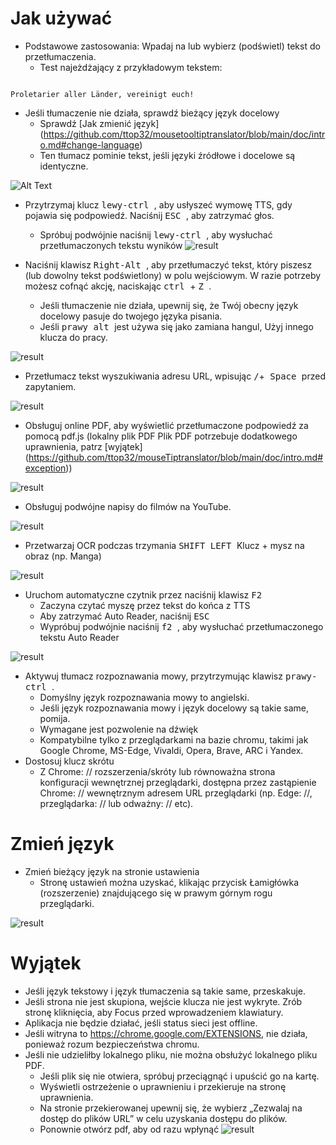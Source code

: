 # Jak używać


- Podstawowe zastosowania: Wpadaj na lub wybierz (podświetl) tekst do przetłumaczenia.
  - Test najeżdżający z przykładowym tekstem:
```console

Proletarier aller Länder, vereinigt euch!

```

  - Jeśli tłumaczenie nie działa, sprawdź bieżący język docelowy
    - Sprawdź [Jak zmienić język] (https://github.com/ttop32/mousetooltiptranslator/blob/main/doc/intro.md#change-language)
    - Ten tłumacz pominie tekst, jeśli języki źródłowe i docelowe są identyczne.


![Alt Text](/doc/reagre.gif)



- Przytrzymaj klucz <kbd> lewy-ctrl </kbd>, aby usłyszeć wymowę TTS, gdy pojawia się podpowiedź. Naciśnij <kbd> ESC </kbd>, aby zatrzymać głos.
  - Spróbuj podwójnie naciśnij <kbd> lewy-ctrl </kbd>, aby wysłuchać przetłumaczonych tekstu wyników
![result](/doc/20.gif)



- Naciśnij klawisz <kbd> Right-Alt </kbd>, aby przetłumaczyć tekst, który piszesz (lub dowolny tekst podświetlony) w polu wejściowym. W razie potrzeby możesz cofnąć akcję, naciskając <kbd> ctrl </kbd> + <kbd> Z </kbd>.
  - Jeśli tłumaczenie nie działa, upewnij się, że Twój obecny język docelowy pasuje do twojego języka pisania.
  - Jeśli <kbd> prawy alt </kbd> jest używa się jako zamiana hangul,
Użyj innego klucza do pracy.


![result](/doc/11.gif)



- Przetłumacz tekst wyszukiwania adresu URL, wpisując <kbd>/</kbd>+<kbd> Space </kbd> przed zapytaniem.


![result](/doc/21.gif)



- Obsługuj online PDF, aby wyświetlić przetłumaczone podpowiedź za pomocą pdf.js (lokalny plik PDF Plik PDF potrzebuje dodatkowego uprawnienia, patrz [wyjątek] (https://github.com/ttop32/mouseTiptranslator/blob/main/doc/intro.md#exception))


![result](/doc/12.gif)



- Obsługuj podwójne napisy do filmów na YouTube.


![result](/doc/16.gif)



- Przetwarzaj OCR podczas trzymania <kbd> SHIFT LEFT </kbd> Klucz + mysz na obraz (np. Manga)


![result](/doc/15.gif)



- Uruchom automatyczne czytnik przez naciśnij klawisz <kbd> F2 </kbd>
  - Zaczyna czytać myszę przez tekst do końca z TTS
  - Aby zatrzymać Auto Reader, naciśnij <kbd> ESC </kbd>
  - Wypróbuj podwójnie naciśnij <kbd> f2 </kbd>, aby wysłuchać przetłumaczonego tekstu Auto Reader


![result](/doc/30.gif)



- Aktywuj tłumacz rozpoznawania mowy, przytrzymując klawisz <kbd> prawy-ctrl </kbd>.
  - Domyślny język rozpoznawania mowy to angielski.
  - Jeśli język rozpoznawania mowy i język docelowy są takie same, pomija.
  - Wymagane jest pozwolenie na dźwięk
  - Kompatybilne tylko z przeglądarkami na bazie chromu, takimi jak Google Chrome, MS-Edge, Vivaldi, Opera, Brave, ARC i Yandex.
- Dostosuj klucz skrótu
  - Z Chrome: // rozszerzenia/skróty lub równoważna strona konfiguracji wewnętrznej przeglądarki, dostępna przez zastąpienie Chrome: // wewnętrznym adresem URL przeglądarki (np. Edge: //, przeglądarka: // lub odważny: // etc).
# Zmień język
- Zmień bieżący język na stronie ustawienia
  - Stronę ustawień można uzyskać, klikając przycisk Łamigłówka (rozszerzenie) znajdującego się w prawym górnym rogu przeglądarki.


![result](/doc/14.gif)





# Wyjątek


- Jeśli język tekstowy i język tłumaczenia są takie same, przeskakuje.
- Jeśli strona nie jest skupiona, wejście klucza nie jest wykryte.
Zrób stronę kliknięcia, aby Focus przed wprowadzeniem klawiatury.
- Aplikacja nie będzie działać, jeśli status sieci jest offline.
- Jeśli witryna to <https://chrome.google.com/EXTENSIONS>, nie działa, ponieważ rozum bezpieczeństwa chromu.
- Jeśli nie udzieliłby lokalnego pliku, nie można obsłużyć lokalnego pliku PDF.
  - Jeśli plik się nie otwiera, spróbuj przeciągnąć i upuścić go na kartę.
  - Wyświetli ostrzeżenie o uprawnieniu i przekieruje na stronę uprawnienia.
  - Na stronie przekierowanej upewnij się, że wybierz „Zezwalaj na dostęp do plików URL” w celu uzyskania dostępu do plików.
  - Ponownie otwórz pdf, aby od razu wpłynąć
![result](/doc/10.gif)

